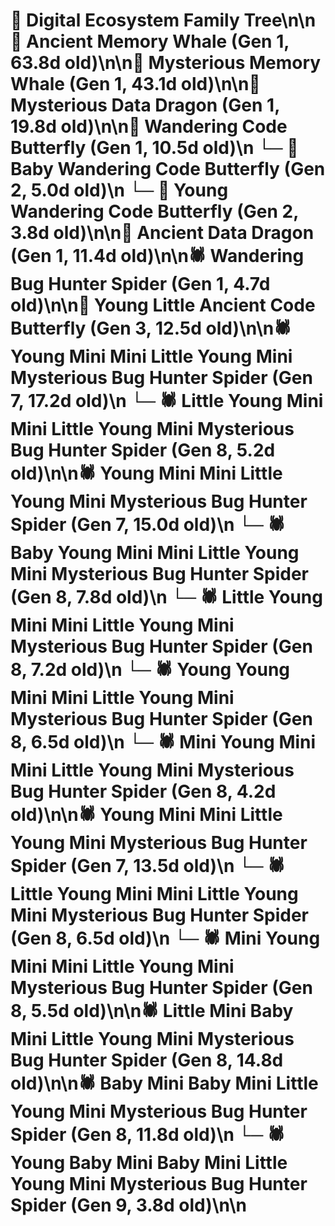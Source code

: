 # 🌳 Digital Ecosystem Family Tree\n\n🐋 Ancient Memory Whale (Gen 1, 63.8d old)\n\n🐋 Mysterious Memory Whale (Gen 1, 43.1d old)\n\n🐉 Mysterious Data Dragon (Gen 1, 19.8d old)\n\n🦋 Wandering Code Butterfly (Gen 1, 10.5d old)\n  └─ 🦋 Baby Wandering Code Butterfly (Gen 2, 5.0d old)\n  └─ 🦋 Young Wandering Code Butterfly (Gen 2, 3.8d old)\n\n🐉 Ancient Data Dragon (Gen 1, 11.4d old)\n\n🕷️ Wandering Bug Hunter Spider (Gen 1, 4.7d old)\n\n🦋 Young Little Ancient Code Butterfly (Gen 3, 12.5d old)\n\n🕷️ Young Mini Mini Little Young Mini Mysterious Bug Hunter Spider (Gen 7, 17.2d old)\n  └─ 🕷️ Little Young Mini Mini Little Young Mini Mysterious Bug Hunter Spider (Gen 8, 5.2d old)\n\n🕷️ Young Mini Mini Little Young Mini Mysterious Bug Hunter Spider (Gen 7, 15.0d old)\n  └─ 🕷️ Baby Young Mini Mini Little Young Mini Mysterious Bug Hunter Spider (Gen 8, 7.8d old)\n  └─ 🕷️ Little Young Mini Mini Little Young Mini Mysterious Bug Hunter Spider (Gen 8, 7.2d old)\n  └─ 🕷️ Young Young Mini Mini Little Young Mini Mysterious Bug Hunter Spider (Gen 8, 6.5d old)\n  └─ 🕷️ Mini Young Mini Mini Little Young Mini Mysterious Bug Hunter Spider (Gen 8, 4.2d old)\n\n🕷️ Young Mini Mini Little Young Mini Mysterious Bug Hunter Spider (Gen 7, 13.5d old)\n  └─ 🕷️ Little Young Mini Mini Little Young Mini Mysterious Bug Hunter Spider (Gen 8, 6.5d old)\n  └─ 🕷️ Mini Young Mini Mini Little Young Mini Mysterious Bug Hunter Spider (Gen 8, 5.5d old)\n\n🕷️ Little Mini Baby Mini Little Young Mini Mysterious Bug Hunter Spider (Gen 8, 14.8d old)\n\n🕷️ Baby Mini Baby Mini Little Young Mini Mysterious Bug Hunter Spider (Gen 8, 11.8d old)\n  └─ 🕷️ Young Baby Mini Baby Mini Little Young Mini Mysterious Bug Hunter Spider (Gen 9, 3.8d old)\n\n
